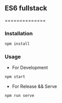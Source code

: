## ES6 fullstack

==============

### Installation

```bash
npm install
```

### Usage

* For Development

```bash
npm start
```

* For Release && Serve

```bash
npm run serve
```
